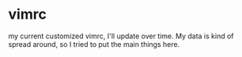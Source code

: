 # vimrc
my current customized vimrc, I'll update over time. My data is kind of spread around, so I tried to put the main things here.
